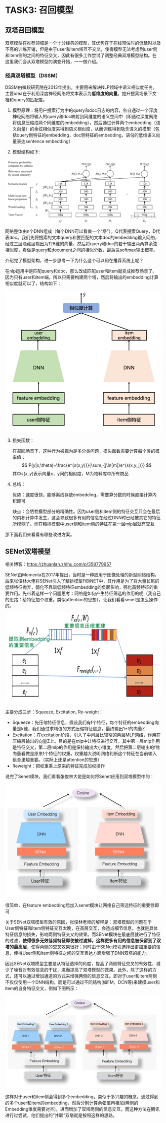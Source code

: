 # TASK3: 召回模型

## 双塔召回模型

双塔模型在推荐领域是一个十分经典的模型，其优势在于在线预估时的低延时以及不高的训练开销，但是由于user和item塔互不交叉，使得模型无法考虑到user侧和item侧的之间的特征交叉，因此有很多工作尝试了调整经典双塔模型结构。在这里我们会从双塔模型的演变开始，一一做介绍。

### 经典双塔模型（DSSM）

DSSM由微软研究院在2013年提出，主要用来解决NLP领域中语义相似度任务，主要idea在于利用深度神经网络将文本表示为**低维度的向量**，提升搜索场景下文档和query的匹配度。

1. 模型原理：将用户搜索行为中的query和doc日志的内容，各自通过一个深度神经网络将输入的query和doc映射到同维度的语义空间中（即通过深度网络将信息压缩成两个同维度的embedding），然后通过计算两个embedding（语义向量）的余弦相似度来得到语义相似度，从而训练得到隐含语义的模型（包括query侧特征的embedding，doc侧特征的embedding，语句的低维语义向量表达sentence embedding）

2. 模型结构如下:

![](material/ch3-DSSM-Classic.jpeg)

网络整体由n个DNN组成（每个DNN可以看做一个“塔”），Q代表搜索Query，D代表doc。我们先将搜索的文本query和要匹配的文本doc的embedding输入网络，经过三层隐藏层输出为128维的向量，然后将query和doc的若干输出两两算余弦相似度，看做是query和document之间的相似分数，最后进softmax输出概率。

介绍完了模型架构，进一步思考一下为什么这个可以用在推荐系统上呢？

在nlp运用中是匹配query和doc，那么改成匹配user和item就变成推荐场景了。因为只有user和item端，所以只需要构建两个塔，然后将输出的embedding计算相似度就可以了，结构如下：

![](material/ch3-DSSM-rec.png)

3. 损失函数：

   在召回场景下，这种行为被视为是多分类问题，损失函数需要计算每个类的概率值：
   $$
   P(y|x;\theta)=\frac{e^{s(x,y)}}{\sum_{j\in[m]}e^{s(x,y_j)}}
   $$
   其中$s(x,y)$表示向量x，y间的相似度，M为物料库中所有商品

4. 总结：

   优势：速度很快，能够离线存放embedding，需要算分数的时候直接计算内积即可

   缺点：会牺牲模型部分的精确性。因为user侧和item侧的特征交互只会在最后的内积计算中发生，这会导致很多有用的信息在经过DNN时已经被其它的特征所模糊了。而在精排模型中user侧和item侧的特征在第一层mlp层就有交互

那下面我们来看看有哪些改进方案。

## SENet双塔模型

相关博客：https://zhuanlan.zhihu.com/p/358779957

SENet由Momenta在2017年提出，当时是一种应用于图像处理的新型网络结构。后来张俊林大佬将SENet引入了精排模型FiBiNET中，其作用是为了将大量长尾的低频特征抛弃，弱化不靠谱低频特征embedding的负面影响，强化高频特征的重要作用。先带着这样一个问题思考：网络是如何产生特征筛选的作用的呢（我自己的思路：给特征加个权重，类似attention的思想），让我们看看senet是怎么操作的。

![](material/ch3-DSSM-Senet.png)

主要分成三步：Squeeze, Excitation, Re-weight：

- Squeeze：先压缩特征信息，假设我们有f个特征，每个特征的embedding向量是k维，我们通过求均值的方式压缩特征信息，最终输出1*f的向量Z
- Excitation：在excitation阶段，引入了中间层比较窄的两层MLP网络，作用在压缩层输出的向量Z上。目的是在mlp中让特征进行交互，其中第一层mlp作用是特征交叉，第二层mlp的作用是保持输出大小维度，然后把第二层输出的f维向量看做是原来f个特征的权重。权重越大说明网络判断这个特征在当前输入组合里越重要。（实际上还是attention的思想）
- Reweight：把权重乘上原来的特征完成加权操作

说完了Senet模块，我们看看张俊林大佬是如何将Senet应用到双塔模型中的：

![](material/ch3-DSSM-senet2.png)

很简单，在feature embedding后加入senet模块让网络自己筛选特征的重要性即可

关于SENet双塔模型有效的原因，张俊林老师的解释是：双塔模型的问题在于User侧特征和Item侧特征交互太晚，在高层交互，会造成细节信息，也就是具体特征信息的损失，影响两侧特征交叉的效果。而SENet模块在最底层就进行了特征的过滤，**使得很多无效低频特征即使被过滤掉，这样更多有用的信息被保留到了双塔的最高层**，使得两侧的交叉效果很好；同时由于SENet模块选择出更加重要的信息，使得User侧和Item侧特征之间的交互表达方面增强了DNN双塔的能力。

因此SENet双塔模型主要是从特征选择的角度，提高了两侧特征交叉的有效性，减少了噪音对有效信息的干扰，进而提高了双塔模型的效果。此外，除了这样的方式，还可以通过增加通道的方式来增强两侧的信息交互。即对于user和item两侧不仅仅使用一个DNN结构，而是可以通过不同结构(如FM，DCN等)来建模user和item的自身特征交叉，例如下图所示：

![](material/ch3-DSSM-Senet3.jpeg)

这样对于user和item侧会得到多个embedding，类似于多兴趣的概念。通过得到的多个user和item的embedding，然后分别计算余弦值再相加(两侧的Embedding维度需要对齐)，进而增加了双塔两侧的信息交互。而这种方法在腾讯进行过尝试，他们提出的“并联”双塔就是按照这样的思路。

